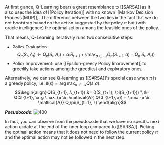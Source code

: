 At first glance, Q-Learning bears a great resemblance to [[SARSA]] as it also uses the idea of [[Policy Iteration]] with no known [[Markov Decision Process (MDP)]]. The difference between the two lies in the fact that we do not bootstrap based on the action suggested by the policy $\pi$ but (with oracle intelligence) the optimal action among the feasible ones of the policy.

That means, Q-Learning iteratively runs two consecutive steps:

- Policy Evaluation:
	$$Q_\pi(S_t, A_t) \leftarrow Q_\pi(S_t, A_t) + \alpha(R_{t+1} + \gamma \max_{a \in \mathcal{A}} Q_\pi(S_{t+1}, a) - Q_\pi(S_t, A_t))$$
- Policy Improvement: use [[Epsilon-greedy Policy Improvement]] to greedily take actions among the greediest and exploratory ones.

Alternatively, we can see Q-learning as [[SARSA]]'s special case when $\pi$ is a greedy policy, i.e. $\pi(s) = \arg \max_{a \in \mathcal{A}} Q(s, a).$
	$$\begin{align}
	Q(S_{t+1}, A_{t+1}) &= Q(S_{t+1}, \pi(S_{t+1})) \\
	&= Q(S_{t+1}, \arg \max_{a \in \mathcal{A}} Q(S_{t+1}, a)) 
	= \max_{a \in \mathcal{A}} Q_\pi(S_{t+1}, a)
	\end{align}$$

***Pseudocode***:
![400](QLearning.png)

In fact, you can observe from the pseudocode that we have no specific next action update at the end of the inner loop compared to [[SARSA]]. Picking the optimal action means that it does not need to follow the current policy $\pi$ and the optimal action may not be followed in the next step.